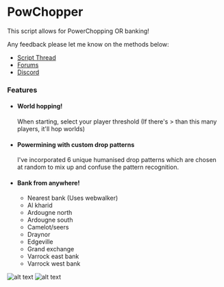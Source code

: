 # PowChopper

This script allows for PowerChopping OR banking!

Any feedback please let me know on the methods below:
* [Script Thread](https://powbot.org/community/index.php?/topic/67-free-basicminer-power-miner-custom-drop-patterns-world-hopping/)
* [Forums](https://powbot.org/community/index.php?/messenger/compose/&to=6)
* [Discord](https://discord.gg/YF8askQb)

### Features

* #### World hopping!
  When starting, select your player threshold (If there's > than this many players, it'll hop worlds)
* #### Powermining with custom drop patterns
  I've incorporated 6 unique humanised drop patterns which are chosen at random to mix up and confuse the pattern recognition.
* #### Bank from anywhere!
    * Nearest bank (Uses webwalker)
    * Al kharid
    * Ardougne north
    * Ardougne south
    * Camelot/seers
    * Draynor
    * Edgeville
    * Grand exchange
    * Varrock east bank
    * Varrock west bank
  
![alt text][prog1]
![alt text][prog2]

[prog1]:https://cdn.discordapp.com/attachments/775268375856283699/787417427506888724/1607805343889.png "Progress Picture"
[prog2]:https://cdn.discordapp.com/attachments/775268375856283699/786831551177424976/1607665659683.png "Progress Picture"